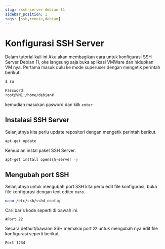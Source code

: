 ```yaml
---
slug: /ssh-server-debian-11
sidebar_position: 1
tags: [ssh,remote,debian]
---
```


# Konfigurasi SSH Server

Dalam tutorial kali ini Aku akan membagikan cara untuk konfigurasi SSH Server Debian 11, oke langsung saja buka aplikasi VMWare dan hidupkan VM nya.
Pertama masuk dulu ke mode superuser dengan mengetik perintah berikut.

```bash
$ su

Password:
root@VM1:/home/debian#
```
kemudian masukan pasword dan kilk `enter`
## Instalasi SSH Server

Selanjutnya kita perlu update repositori dengan mengetik perintah berikut.
```bash
apt-get update
```
Kemudian instal paket SSH Server.
```bash
apt-get install openssh-server -y
```
## Mengubah port SSH
Selanjutnya untuk mengubah port SSH kita perlu edit file konfigurasi, buka file konfigurasi dengan text editor `nano`.
```bash
nano /etc/ssh/sshd_config
```
Cari baris kode seperti di bawah ini.
```plain title="/etc/ssh/sshd_config"
#Port 22
```
Secara default/bawaan SSH memakai port `22` untuk mengubah nya edit file konfigurasi seperti berikut.
```plain title="/etc/ssh/sshd_config"
Port 1234
```

